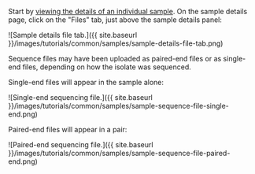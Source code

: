 Start by [viewing the details of an individual sample](#viewing-individual-sample-details). On the sample details page, click on the "Files" tab, just above the sample details panel:

![Sample details file tab.]({{ site.baseurl }}/images/tutorials/common/samples/sample-details-file-tab.png)

Sequence files may have been uploaded as paired-end files or as single-end files, depending on how the isolate was sequenced.

Single-end files will appear in the sample alone:

![Single-end sequencing file.]({{ site.baseurl }}/images/tutorials/common/samples/sample-sequence-file-single-end.png)

Paired-end files will appear in a pair:

![Paired-end sequencing file.]({{ site.baseurl }}/images/tutorials/common/samples/sample-sequence-file-paired-end.png)